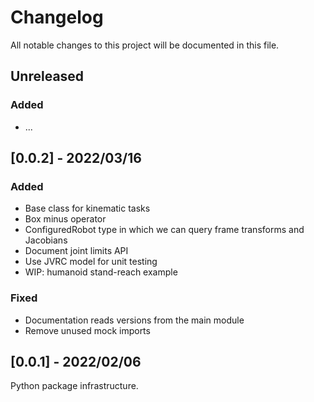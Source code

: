# Changelog

All notable changes to this project will be documented in this file.

## Unreleased

### Added

- ...

## [0.0.2] - 2022/03/16

### Added

- Base class for kinematic tasks
- Box minus operator
- ConfiguredRobot type in which we can query frame transforms and Jacobians
- Document joint limits API
- Use JVRC model for unit testing
- WIP: humanoid stand-reach example

### Fixed

- Documentation reads versions from the main module
- Remove unused mock imports

## [0.0.1] - 2022/02/06

Python package infrastructure.
